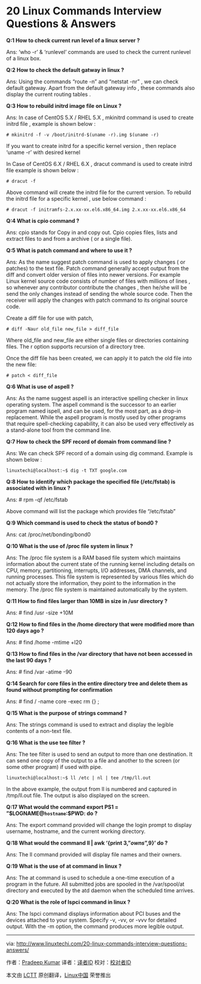 20 Linux Commands Interview Questions & Answers
================================================================================
**Q:1 How to check current run level of a linux server ?**

Ans: ‘who -r’ & ‘runlevel’ commands are used to check the current runlevel of a linux box.

**Q:2 How to check the default gatway in linux ?**

Ans: Using the commands “route -n” and “netstat -nr” , we can check default gateway. Apart from the default gateway info , these commands also display the current routing tables .

**Q:3 How to rebuild initrd image file on Linux ?**

Ans: In case of CentOS 5.X / RHEL 5.X , mkinitrd command is used to create initrd file , example is shown below :

    # mkinitrd -f -v /boot/initrd-$(uname -r).img $(uname -r)

If you want to create initrd for a specific kernel version , then replace ‘uname -r’ with desired kernel

In Case of CentOS 6.X / RHEL 6.X , dracut command is used to create initrd file example is shown below :

    # dracut -f

Above command will create the initrd file for the current version. To rebuild the initrd file for a specific kernel , use below command :

    # dracut -f initramfs-2.x.xx-xx.el6.x86_64.img 2.x.xx-xx.el6.x86_64

**Q:4 What is cpio command ?**

Ans: cpio stands for Copy in and copy out. Cpio copies files, lists and extract files to and from a archive ( or a single file).

**Q:5 What is patch command and where to use it ?**

Ans: As the name suggest patch command is used to apply changes ( or patches) to the text file. Patch command generally accept output from the diff and convert older version of files into newer versions. For example Linux kernel source code consists of number of files with millions of lines , so whenever any contributor contribute the changes , then he/she will be send the only changes instead of sending the whole source code. Then the receiver will apply the changes with patch command to its original source code.

Create a diff file for use with patch,

    # diff -Naur old_file new_file > diff_file

Where old_file and new_file are either single files or directories containing files. The r option supports recursion of a directory tree.

Once the diff file has been created, we can apply it to patch the old file into the new file:

    # patch < diff_file

**Q:6 What is use of aspell ?**

Ans: As the name suggest aspell is an interactive spelling checker in linux operating system. The aspell command is the successor to an earlier program named ispell, and can be used, for the most part, as a drop-in replacement. While the aspell program is mostly used by other programs that require spell-checking capability, it can also be used very effectively as a stand-alone tool from the command line.

**Q:7 How to check the SPF record of domain from command line ?**

Ans: We can check SPF record of a domain using dig command. Example is shown below :

    linuxtechi@localhost:~$ dig -t TXT google.com

**Q:8 How to identify which package the specified file (/etc/fstab) is associated with in linux ?**

Ans: # rpm -qf /etc/fstab

Above command will list the package which provides file “/etc/fstab”

**Q:9 Which command is used to check the status of bond0 ?**

Ans: cat /proc/net/bonding/bond0

**Q:10 What is the use of /proc file system in linux ?**

Ans: The /proc file system is a RAM based file system which maintains information about the current state of the running kernel including details on CPU, memory, partitioning, interrupts, I/O addresses, DMA channels, and running processes. This file system is represented by various files which do not actually store the information, they point to the information in the memory. The /proc file system is maintained automatically by the system.

**Q:11 How to find files larger than 10MB in size in /usr directory ?**

Ans: # find /usr -size +10M

**Q:12 How to find files in the /home directory that were modified more than 120 days ago ?**

Ans: # find /home -mtime +l20

**Q:13 How to find files in the /var directory that have not been accessed in the last 90 days ?**

Ans: # find /var -atime -90

**Q:14 Search for core files in the entire directory tree and delete them as found without prompting for confirmation**

Ans: # find / -name core -exec rm {} \;

**Q:15 What is the purpose of strings command ?**

Ans: The strings command is used to extract and display the legible contents of a non-text file.

**Q:16 What is the use tee filter ?**

Ans: The tee filter is used to send an output to more than one destination. It can send one copy of the output to a file and another to the screen (or some other program) if used with pipe.

    linuxtechi@localhost:~$ ll /etc | nl | tee /tmp/ll.out

In the above example, the output from ll is numbered and captured in /tmp/ll.out file. The output is also displayed on the screen.

**Q:17 What would the command export PS1 = ”$LOGNAME@`hostname`:\$PWD: do ?**

Ans: The export command provided will change the login prompt to display username, hostname, and the current working directory.

**Q:18 What would the command ll | awk ‘{print $3,”owns”,$9}’ do ?**

Ans: The ll command provided will display file names and their owners.

**Q:19 What is the use of at command in linux ?**

Ans: The at command is used to schedule a one-time execution of a program in the future. All submitted jobs are spooled in the /var/spool/at directory and executed by the atd daemon when the scheduled time arrives.

**Q:20 What is the role of lspci command in linux ?**

Ans: The lspci command displays information about PCI buses and the devices attached to your system. Specify -v, -vv, or -vvv for detailed output. With the -m option, the command produces more legible output.

--------------------------------------------------------------------------------

via: http://www.linuxtechi.com/20-linux-commands-interview-questions-answers/

作者：[Pradeep Kumar][a]
译者：[译者ID](https://github.com/译者ID)
校对：[校对者ID](https://github.com/校对者ID)

本文由 [LCTT](https://github.com/LCTT/TranslateProject) 原创翻译，[Linux中国](http://linux.cn/) 荣誉推出

[a]:http://www.linuxtechi.com/author/pradeep/
[1]:
[2]:
[3]:
[4]:
[5]:
[6]:
[7]:
[8]:
[9]:
[10]:
[11]:
[12]:
[13]:
[14]:
[15]:
[16]:
[17]:
[18]:
[19]:
[20]: